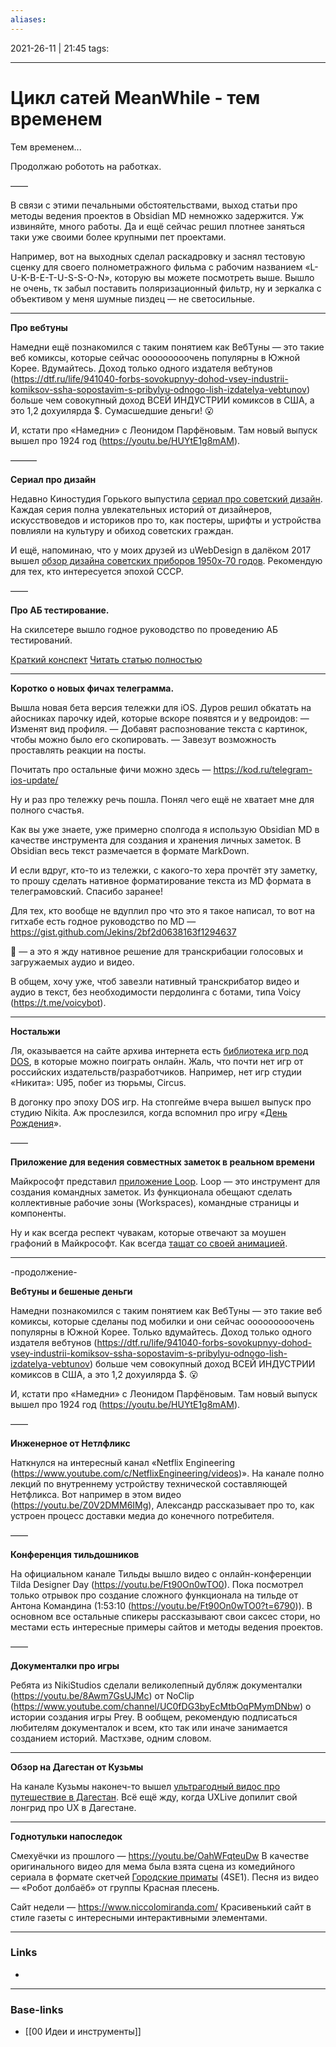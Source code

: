 ```yaml
---
aliases:
---
```

2021-26-11 | 21:45
tags: 
___

# Цикл сатей MeanWhile - тем временем

Тем временем...

Продолжаю робототь на работках. 

——

В связи с этими печальными обстоятельствами, выход статьи про методы ведения проектов в Obsidian MD немножко задержится. Уж извиняйте, много работы. Да и ещё сейчас решил плотнее заняться таки уже своими более крупными пет проектами. 

Например, вот на выходных сделал раскадровку и заснял тестовую сценку для своего полнометражного фильма с рабочим названием «L-U-K-B-E-T-U-S-S-O-N», которую вы можете посмотреть выше. Вышло не очень, тк забыл поставить поляризационный фильтр, ну и зеркалка с объективом у меня шумные пиздец — не светосильные.



----

**Про вебтуны**

Намедни ещё познакомился с таким понятием как ВебТуны — это такие веб комиксы, которые сейчас ооооооооочень популярны в Южной Корее. Вдумайтесь. Доход только одного издателя вебтунов (https://dtf.ru/life/941040-forbs-sovokupnyy-dohod-vsey-industrii-komiksov-ssha-sopostavim-s-pribylyu-odnogo-lish-izdatelya-vebtunov) больше чем совокупный доход ВСЕЙ ИНДУСТРИИ комиксов в США, а это 1,2 дохуилярда $. Сумасшедшие деньги! 😮

И, кстати про «Намедни» с Леонидом Парфёновым. Там новый выпуск вышел про 1924 год (https://youtu.be/HUYtE1g8mAM).

———

**Сериал про дизайн**

Недавно Киностудия Горького выпустила [сериал про советский дизайн](https://vk.com/video/playlist/-121487680_214). Каждая серия полна увлекательных историй от дизайнеров, искусствоведов и историков про то, как постеры, шрифты и устройства повлияли на культуру и обиход советских граждан.

И ещё, напоминаю, что у моих друзей из uWebDesign в далёком 2017 вышел [обзор дизайна советских приборов 1950х-70 годов](https://youtu.be/BygqamkVDcU). Рекомендую для тех, кто интересуется эпохой СССР.

——

**Про АБ тестирование.**

На скилсетере вышло годное руководство по проведению АБ тестирований. 

[Краткий конспект](https://t.me/uxnotes/876)
[Читать статью полностью](https://skillsetter.io/blog/AB-test-questions)

----

**Коротко о новых фичах телеграмма.**

Вышла новая бета версия тележки для iOS. Дуров решил обкатать на айосниках парочку идей, которые вскоре появятся и у ведроидов:
— Изменят вид профиля.
— Добавят распознование текста с картинок, чтобы можно было его скопировать.
— Завезут возможность проставлять реакции на посты.

Почитать про остальные фичи можно здесь — https://kod.ru/telegram-ios-update/

Ну и раз про тележку речь пошла. Понял чего ещё не хватает мне для полного счастья.
 
Как вы уже знаете, уже примерно сполгода я использую Obsidian MD в качестве инструмента для создания и хранения личных заметок. В Obsidian весь текст размечается в формате MarkDown.

И если вдруг, кто-то из тележки, с какого-то хера прочтёт эту заметку, то прошу сделать нативное форматирование текста из MD формата в телеграмовский. Спасибо заранее!

Для тех, кто вообще не вдуплил про что это я такое написал, то вот на гитхабе есть годное руководство по MD — https://gist.github.com/Jekins/2bf2d0638163f1294637

🥸 — а это я жду нативное решение для транскрибации голосовых и загружаемых аудио и видео. 

В общем, хочу уже, чтоб завезли нативный транскрибатор видео и аудио в текст, без необходимости пердолинга с ботами, типа Voicy (https://t.me/voicybot).

----

**Ностальжи**

Ля, оказывается на сайте архива интернета есть [библиотека игр под DOS](https://archive.org/details/softwarelibrary_msdos_games), в которые можно поиграть онлайн. Жаль, что почти нет игр от российских издательств/разработчиков. Например, нет игр студии «Никита»: U95, побег из тюрьмы, Circus. 

В догонку про эпоху DOS игр. На стопгейме вчера вышел выпуск про студию Nikita. Аж прослезился, когда вспомнил про игру «[День Рождения](https://youtu.be/acjFw4NwSy0)».

——

**Приложение для ведения совместных заметок в реальном времени**

Майкрософт представил [приложение Loop](https://www.microsoft.com/en-us/microsoft-loop?ms.url=microsoftcommicrosoft-loop). Loop — это инструмент для создания командных заметок. Из функционала обещают сделать коллективные рабочие зоны (Workspaces), командные страницы и компоненты. 

Ну и как всегда респект чувакам, которые отвечают за моушен графоний в Майкрософт. Как всегда [тащат со своей анимацией](https://youtu.be/BkhaV46HM2E).

----

-продолжение-

**Вебтуны и бешеные деньги**

Намедни познакомился с таким понятием как ВебТуны — это такие веб комиксы, которые сделаны под мобилки и они сейчас ооооооооочень популярны в Южной Корее. Только вдумайтесь. Доход только одного издателя вебтунов (https://dtf.ru/life/941040-forbs-sovokupnyy-dohod-vsey-industrii-komiksov-ssha-sopostavim-s-pribylyu-odnogo-lish-izdatelya-vebtunov) больше чем совокупный доход ВСЕЙ ИНДУСТРИИ комиксов в США, а это 1,2 дохуилярда $. 😮

И, кстати про «Намедни» с Леонидом Парфёновым. Там новый выпуск вышел про 1924 год (https://youtu.be/HUYtE1g8mAM).

——

**Инженерное от Нетлфликс**

Наткнулся на интересный канал «Netflix Engineering (https://www.youtube.com/c/NetflixEngineering/videos)». На канале полно лекций по внутреннему устройству технической составляющей Нетфликса. Вот например в этом видео (https://youtu.be/Z0V2DMM6IMg), Александр рассказывает про то, как устроен процесс доставки медиа до конечного потребителя.

——

**Конференция тильдошников**

На официальном канале Тильды вышло видео с онлайн-конференции Tilda Designer Day (https://youtu.be/Ft90On0wTO0). Пока посмотрел только отрывок про создание сложного функционала на тильде от Антона Командина (1:53:10 (https://youtu.be/Ft90On0wTO0?t=6790)). В основном все остальные спикеры рассказывают свои саксес стори, но местами есть интересные примеры сайтов и методы ведения проектов.

——

**Документалки про игры**

Ребята из NikiStudios сделали великолепный дубляж документалки (https://youtu.be/8Awm7GsUJMc) от NoClip (https://www.youtube.com/channel/UC0fDG3byEcMtbOqPMymDNbw) о истории создания игры Prey. В ообщем, рекомендую подписаться любителям документалок и всем, кто так или иначе занимается созданием историй. Мастхэве, одним словом.

----

**Обзор на Дагестан от Кузьмы**

На канале Кузьмы наконеч-то вышел [ультрагодный видос про путешествие в Дагестан](https://youtu.be/e-UwXEO6tRk). Всё ещё жду, когда UXLive допилит свой лонгрид про UX в Дагестане.

----

**Годнотульки напоследок**

Смехуёчки из прошлого — https://youtu.be/OahWFqteuDw
В качестве оригинального видео для мема была взята сцена из комедийного сериала в формате скетчей [Городские приматы](https://www.kinopoisk.ru/series/281748/) (4SE1). Песня из видео — «Робот долбаëб» от группы Красная плесень.

Сайт недели — https://www.niccolomiranda.com/
Красивенький сайт в стиле газеты с интересными интерактивными элементами.






___
### Links
- 

___
### Base-links
- [[00 Идеи и инструменты]]

